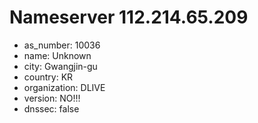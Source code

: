 # Nameserver 112.214.65.209

* as_number: 10036
* name: Unknown
* city: Gwangjin-gu
* country: KR
* organization: DLIVE
* version: NO!!!
* dnssec: false
